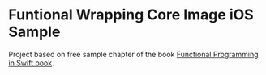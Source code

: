 # Funtional Wrapping Core Image iOS Sample

Project based on free sample chapter of the book [Functional Programming in Swift book](http://www.objc.io/books).
